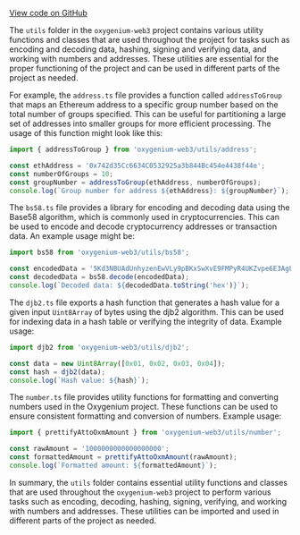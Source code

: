 [View code on GitHub](https://github.com/oxygenium/oxygenium-web3/.autodoc/docs/json/packages/web3/src/utils)

The `utils` folder in the `oxygenium-web3` project contains various utility functions and classes that are used throughout the project for tasks such as encoding and decoding data, hashing, signing and verifying data, and working with numbers and addresses. These utilities are essential for the proper functioning of the project and can be used in different parts of the project as needed.

For example, the `address.ts` file provides a function called `addressToGroup` that maps an Ethereum address to a specific group number based on the total number of groups specified. This can be useful for partitioning a large set of addresses into smaller groups for more efficient processing. The usage of this function might look like this:

```javascript
import { addressToGroup } from 'oxygenium-web3/utils/address';

const ethAddress = '0x742d35Cc6634C0532925a3b844Bc454e4438f44e';
const numberOfGroups = 10;
const groupNumber = addressToGroup(ethAddress, numberOfGroups);
console.log(`Group number for address ${ethAddress}: ${groupNumber}`);
```

The `bs58.ts` file provides a library for encoding and decoding data using the Base58 algorithm, which is commonly used in cryptocurrencies. This can be used to encode and decode cryptocurrency addresses or transaction data. An example usage might be:

```javascript
import bs58 from 'oxygenium-web3/utils/bs58';

const encodedData = '5Kd3NBUAdUnhyzenEwVLy9pBKxSwXvE9FMPyR4UKZvpe6E3AgLr';
const decodedData = bs58.decode(encodedData);
console.log(`Decoded data: ${decodedData.toString('hex')}`);
```

The `djb2.ts` file exports a hash function that generates a hash value for a given input `Uint8Array` of bytes using the djb2 algorithm. This can be used for indexing data in a hash table or verifying the integrity of data. Example usage:

```javascript
import djb2 from 'oxygenium-web3/utils/djb2';

const data = new Uint8Array([0x01, 0x02, 0x03, 0x04]);
const hash = djb2(data);
console.log(`Hash value: ${hash}`);
```

The `number.ts` file provides utility functions for formatting and converting numbers used in the Oxygenium project. These functions can be used to ensure consistent formatting and conversion of numbers. Example usage:

```javascript
import { prettifyAttoOxmAmount } from 'oxygenium-web3/utils/number';

const rawAmount = '1000000000000000000';
const formattedAmount = prettifyAttoOxmAmount(rawAmount);
console.log(`Formatted amount: ${formattedAmount}`);
```

In summary, the `utils` folder contains essential utility functions and classes that are used throughout the `oxygenium-web3` project to perform various tasks such as encoding, decoding, hashing, signing, verifying, and working with numbers and addresses. These utilities can be imported and used in different parts of the project as needed.
